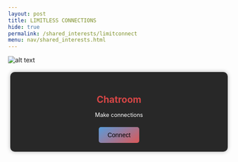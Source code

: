 ```yaml
---
layout: post
title: LIMITLESS CONNECTIONS
hide: true
permalink: /shared_interests/limitconnect
menu: nav/shared_interests.html
---
```


![alt text](lcbanner.png)


<meta charset="UTF-8">
<meta name="viewport" content="width=device-width, initial-scale=1.0">
<link rel="stylesheet" href="https://cdnjs.cloudflare.com/ajax/libs/font-awesome/6.0.0-beta3/css/all.min.css">
   <style>
       .container {
           display: flex;
           flex-wrap: wrap;
           justify-content: space-around;
           gap: 10px;
           padding: 5px;
           max-width: 1200px;
           margin: 0 auto;
       }
       /* Sections for each feature */
       .section {
           background-color: #282828;
           border-radius: 10px;
           padding: 20px;
           /* width: 210px; */
           width: 1500px;
           text-align: center;
           box-shadow: 0 0 10px rgba(0, 0, 0, 0.3);
       }
       .section h2 {
           color: #D64646;
           font-size: 1.5em;
           margin-bottom: 15px;
       }
       .section p {
           font-size: 0.9em;
           color: white;
           margin-bottom: 20px;
       }
       /* Stylish Buttons */
       .section button {
           background: linear-gradient(145deg, #589CDB, #DB5858);
           border: none;
           padding: 10px 20px;
           font-size: 1em;
           cursor: pointer;
           border-radius: 5px;
       }
       .section button:hover {
           background-color: #012A50;
           transform: scale(1.05);
       }
   </style>

   <div class="container">
       <div class="section">
           <h2>Chatroom</h2>
           <p>Make connections</p>
           <button onclick="window.location.href='navigation/categories/overall'">Connect</button>
       </div>
</div>